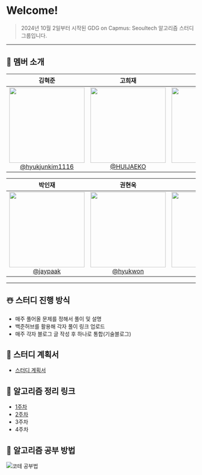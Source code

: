# Welcome!

> 2024년 10월 2일부터 시작된 GDG on Capmus: Seoultech 알고리즘 스터디 그룹입니다.

---

## 👥 멤버 소개

<div align="center">

|                                                                                 **김혁준**                                                                                  |                                                                           **고희재**                                                                            |                                                  **최동주**                                                  |
| :-------------------------------------------------------------------------------------------------------------------------------------------------------------------------: | :-------------------------------------------------------------------------------------------------------------------------------------------------------------: | :----------------------------------------------------------------------------------------------------------: |
| [<img src="https://github.com/user-attachments/assets/ea355e3d-b25d-46f4-b8c2-67e30526f9f1" height=200 width=200> <br/> @hyukjunkim1116](https://github.com/hyukjunkim1116) | [<img src="https://github.com/user-attachments/assets/ad38e51c-2a32-4469-ac9d-39d01d3905f0" height=200 width=200> <br/> @HUIJAEKO](https://github.com/HUIJAEKO) | [<img src="https://picsum.photos/200/200" height=200 width=200> <br/> @](https:://github.com/uyukjunkim1116) |

|                                                                          **박인재**                                                                           |                                                                                          **권현욱**                                                                                           |                                                                                  **신민규**                                                                                   |
| :-----------------------------------------------------------------------------------------------------------------------------------------------------------: | :-------------------------------------------------------------------------------------------------------------------------------------------------------------------------------------------: | :---------------------------------------------------------------------------------------------------------------------------------------------------------------------------: |
| [<img src="https://github.com/user-attachments/assets/bcbe551c-42b8-4020-8782-960f2588d054" height=200 width=200> <br/> @jaypaak](https://github.com/jaypaak) | [<img src="https://avatars.githubusercontent.com/u/113490741?s=400&u=6b60d3694e7cb946d119a2015d407819680a588a&v=4/200/200" height=200 width=200> <br/> @hyukwon](https://github.com/woogie01) | [<img src="https://avatars.githubusercontent.com/u/98581610?s=400&u=1cfd120a0ddccbe77063a801de3e7e100a08679b&v=4" height=200 width=200> <br/> @mkyu](https://github.com/uykm) |

</div>

---

## ☃️ 스터디 진행 방식

- 매주 풀어올 문제를 정해서 풀이 및 설명
- 백준허브를 활용해 각자 풀이 링크 업로드
- 매주 각자 블로그 글 작성 후 하나로 통합(기술블로그)

## 📝 스터디 계획서

- [스터디 계획서](https://honey-fridge-6af.notion.site/GDGoC-4th-108622145bd980cc88fdcee300b66f18)

## 💬 알고리즘 정리 링크

- [1주차](https://velog.io/@rlagurwns112/%EC%BD%94%ED%85%8C-%EC%8A%A4%ED%84%B0%EB%94%94-1%EC%A3%BC%EC%B0%A8)
- [2주차](https://velog.io/@rlagurwns112/%EB%B0%B0%EC%97%B4%EA%B3%BC-%EB%A6%AC%EC%8A%A4%ED%8A%B8%EA%B5%AC%EA%B0%84-%ED%95%A9%EC%8A%A4%ED%83%9D%EA%B3%BC-%ED%81%90%EB%B2%84%EB%B8%94-%EC%A0%95%EB%A0%AC-%EC%8A%A4%ED%84%B0%EB%94%94-2%EC%A3%BC%EC%B0%A8)
- 3주차
- 4주차

## 👏 알고리즘 공부 방법

![코테 공부법](https://github.com/user-attachments/assets/fdec2f3f-60d7-4d71-a193-8ca33fc19d50)

